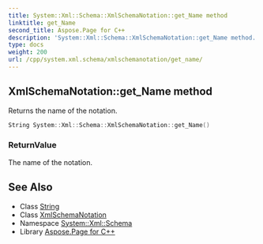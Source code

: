```yaml
---
title: System::Xml::Schema::XmlSchemaNotation::get_Name method
linktitle: get_Name
second_title: Aspose.Page for C++
description: 'System::Xml::Schema::XmlSchemaNotation::get_Name method. Returns the name of the notation in C++.'
type: docs
weight: 200
url: /cpp/system.xml.schema/xmlschemanotation/get_name/
---
```

## XmlSchemaNotation::get_Name method


Returns the name of the notation.

```cpp
String System::Xml::Schema::XmlSchemaNotation::get_Name()
```


### ReturnValue

The name of the notation.

## See Also

* Class [String](../../../system/string/)
* Class [XmlSchemaNotation](../)
* Namespace [System::Xml::Schema](../../)
* Library [Aspose.Page for C++](../../../)
